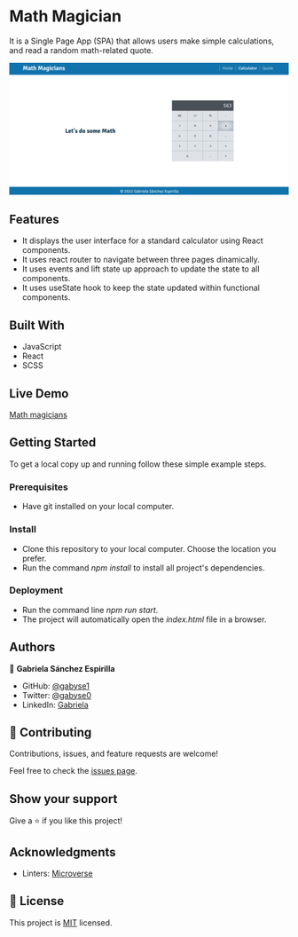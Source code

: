 # Math Magician
It is a Single Page App (SPA) that allows users make simple calculations, and read a random math-related quote.

![screenshot](./mm-screenshot.png)


## Features

- It displays the user interface for a standard calculator using React components.
- It uses react router to navigate between three pages dinamically.
- It uses events and lift state up approach to update the state to all components.
- It uses useState hook to keep the state updated within functional components.


## Built With

- JavaScript
- React
- SCSS


## Live Demo

[Math magicians](https://gabyse1.github.io/math-magicians/)


## Getting Started


To get a local copy up and running follow these simple example steps.

### Prerequisites

- Have git installed on your local computer.

### Install

- Clone this repository to your local computer. Choose the location you prefer.
- Run the command *npm install* to install all project's dependencies.

### Deployment

- Run the command line *npm run start*.
- The project will automatically open the *index.html* file in a browser.


## Authors

👤 **Gabriela Sánchez Espirilla**

- GitHub: [@gabyse1](https://github.com/gabyse1)
- Twitter: [@gabyse0](https://twitter.com/gabyse0)
- LinkedIn: [Gabriela](https://www.linkedin.com/in/gabriela-s%C3%A1nchez-espirilla-83011b225/)


## 🤝 Contributing

Contributions, issues, and feature requests are welcome!

Feel free to check the [issues page](../../issues/).

## Show your support

Give a ⭐️ if you like this project!

## Acknowledgments

- Linters: [Microverse](https://github.com/microverseinc/linters-config)

## 📝 License

This project is [MIT](./MIT.md) licensed.